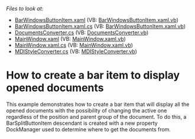 <!-- default file list -->
*Files to look at*:

* [BarWindowsButtonItem.xaml](./CS/OpenedWindows/BarWindowsButtonItem.xaml) (VB: [BarWindowsButtonItem.xaml.vb](./VB/OpenedWindows/BarWindowsButtonItem.xaml.vb))
* [BarWindowsButtonItem.xaml.cs](./CS/OpenedWindows/BarWindowsButtonItem.xaml.cs) (VB: [BarWindowsButtonItem.xaml.vb](./VB/OpenedWindows/BarWindowsButtonItem.xaml.vb))
* [DocumentsConverter.cs](./CS/OpenedWindows/DocumentsConverter.cs) (VB: [DocumentsConverter.vb](./VB/OpenedWindows/DocumentsConverter.vb))
* [MainWindow.xaml](./CS/OpenedWindows/MainWindow.xaml) (VB: [MainWindow.xaml.vb](./VB/OpenedWindows/MainWindow.xaml.vb))
* [MainWindow.xaml.cs](./CS/OpenedWindows/MainWindow.xaml.cs) (VB: [MainWindow.xaml.vb](./VB/OpenedWindows/MainWindow.xaml.vb))
* [MDIStyleConverter.cs](./CS/OpenedWindows/MDIStyleConverter.cs) (VB: [MDIStyleConverter.vb](./VB/OpenedWindows/MDIStyleConverter.vb))
<!-- default file list end -->
# How to create a bar item to display opened documents


<p>This example demonstrates how to create a bar item that will display all the opened documents with the possibility of changing the active one regardless of the position and parent group of the document. To do this, a BarSplitButtonItem descendant is created with a new property DockManager used to determine where to get the documents from.</p>

<br/>


